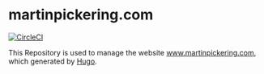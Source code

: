 # martinpickering.com

[![CircleCI](https://circleci.com/gh/martinpickering64/martinpickering.com.svg?style=svg&circle-token=4e6db4ab6f5fa70e673e7b83c31a6e5f250dbdad)](https://circleci.com/gh/martinpickering64/martinpickering.com)

This Repository is used to manage the website www.martinpickering.com, which generated by [Hugo](https://gohugio.io).
